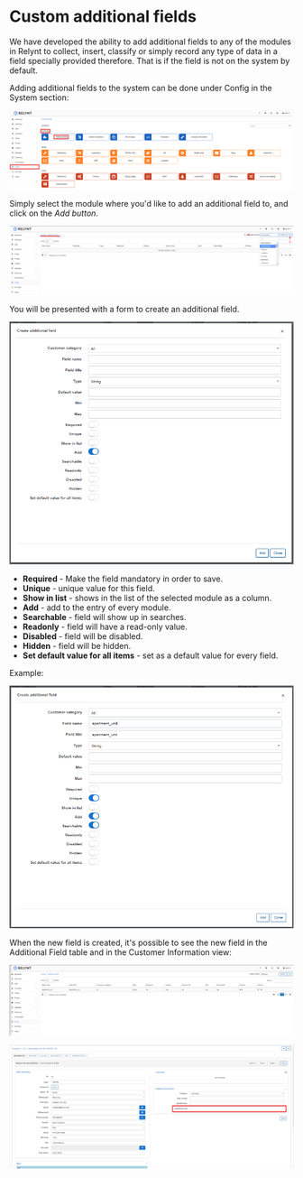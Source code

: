 Custom additional fields
==========

We have developed the ability to add additional fields to any of the modules in Relynt to collect, insert, classify or simply record any type of data in a field specially provided therefore. That is if the field is not on the system by default. 

Adding additional fields to the system can be done under Config in the System section:

![Additional field](config.png)


Simply select the module where you'd like to add an additional field to, and click on the *Add button*.

![Select module and add](module_and_add.png)


You will be presented with a form to create an additional field.

![Add additional field](add_additional_field.png)

* **Required** - Make the field mandatory in order to save.
* **Unique** -  unique value for this field.
* **Show in list** - shows in the list of the selected module as a column.
* **Add** - add to the entry of every module.
* **Searchable** - field will show up in searches.
* **Readonly** - field will have a read-only value.
* **Disabled** - field will be disabled.
* **Hidden** - field will be hidden.
* **Set default value for all items** - set as a default value for every field.

Example:

![Example](eg.png)


When the new field is created, it's possible to see the new field in the Additional Field table and in the Customer Information view:

![Additional field list](additional_field_list.png)

![Customer info](customer_info.png)
